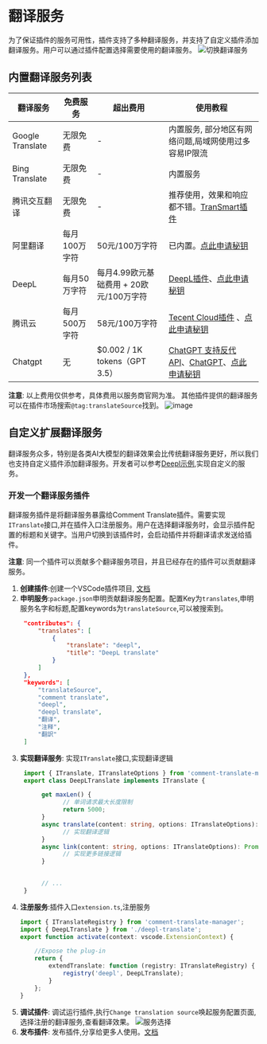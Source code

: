 # 翻译服务

为了保证插件的服务可用性，插件支持了多种翻译服务，并支持了自定义插件添加翻译服务。用户可以通过插件配置选择需要使用的翻译服务。
![切换翻译服务](https://github.com/intellism/deepl-translate/raw/master/image/select.png)

## 内置翻译服务列表

|  翻译服务     | 免费服务 |      超出费用     |  使用教程 |
| ----------- | ----------| ----------------- | ----------------- |
| Google Translate | 无限免费 |  - | 内置服务, 部分地区有网络问题,局域网使用过多容易IP限流 |
| Bing Translate | 无限免费 |  - | 内置服务 |
| 腾讯交互翻译 | 无限免费 |  - | 推荐使用，效果和响应都不错。[TranSmart插件](https://marketplace.visualstudio.com/items?itemName=naomi233.comment-translate-transmart) |
| 阿里翻译 | 每月100万字符 |  50元/100万字符	 | 已内置。[点此申请秘钥](https://bobtranslate.com/service/translate/ali.html) |
| DeepL | 每月50万字符 |  每月4.99欧元基础费用 + 20欧元/100万字符	 | [DeepL插件](https://marketplace.visualstudio.com/items?itemName=intellsmi.deepl-translate)、[点此申请秘钥](https://bobtranslate.com/service/translate/deepl.html) |
| 腾讯云 | 每月500万字符 |  58元/100万字符		 | [Tecent Cloud插件](https://marketplace.visualstudio.com/items?itemName=Kaiqun.tencent-cloud-translate) 、[点此申请秘钥](https://cloud.tencent.com/product/tmt) |
| Chatgpt | 无 |  $0.002 / 1K tokens（GPT 3.5）			 |[ChatGPT 支持反代 API](https://marketplace.visualstudio.com/items?itemName=upupnoah.chatgpt-comment-translateX)、[ChatGPT](https://marketplace.visualstudio.com/items?itemName=kitiho.chatgpt-comment-translate)、[点此申请秘钥](https://bobtranslate.com/service/translate/openai.html) |

**注意**: 以上费用仅供参考，具体费用以服务商官网为准。 其他插件提供的翻译服务可以在插件市场搜索`@tag:translateSource`找到。
![image](https://github.com/user-attachments/assets/9cb8d6ea-f0a0-4b11-a9b0-66192dc7f671)


## 自定义扩展翻译服务
翻译服务众多，特别是各类AI大模型的翻译效果会比传统翻译服务更好，所以我们也支持自定义插件添加翻译服务。开发者可以参考[Deepl示例](https://github.com/intellism/deepl-translate),实现自定义的服务。

### 开发一个翻译服务插件

翻译服务插件是将翻译服务暴露给Comment Translate插件。需要实现`ITranslate`接口,并在插件入口注册服务。用户在选择翻译服务时，会显示插件配置的标题和关键字。当用户切换到该插件时，会启动插件并将翻译请求发送给插件。

**注意**: 同一个插件可以贡献多个翻译服务项目，并且已经存在的插件可以贡献翻译服务。

1. **创建插件**:创建一个VSCode插件项目, [文档](https://code.visualstudio.com/api/get-started/your-first-extension)
2. **申明服务**:`package.json`申明贡献翻译服务配置。配置Key为`translates`,申明服务名字和标题,配置keywords为`translateSource`,可以被搜索到。
   ```json
    "contributes": {
        "translates": [
            {
                "translate": "deepl",
                "title": "DeepL translate"
            }
        ]
    },
    "keywords": [
        "translateSource",
        "comment translate",
        "deepl",
        "deepl translate",
        "翻译",
        "注释",
        "翻訳"
    ]
   ```
3. **实现翻译服务**: 实现`ITranslate`接口,实现翻译逻辑
    ```typescript
     import { ITranslate, ITranslateOptions } from 'comment-translate-manager';
     export class DeepLTranslate implements ITranslate {

          get maxLen() {
                // 单词请求最大长度限制
                return 5000;
          }
          async translate(content: string, options: ITranslateOptions): Promise<string> {
                // 实现翻译逻辑
          }
          async link(content: string, options: ITranslateOptions): Promise<string> {
                // 实现更多链接逻辑
          }

          
          // ...
     }
    ```
4. **注册服务**:插件入口`extension.ts`,注册服务
    ```typescript
    import { ITranslateRegistry } from 'comment-translate-manager';
    import { DeepLTranslate } from './deepl-translate';
    export function activate(context: vscode.ExtensionContext) {

        //Expose the plug-in
        return {
            extendTranslate: function (registry: ITranslateRegistry) {
                registry('deepl', DeepLTranslate);
            }
        };
    }
    ```
5. **调试插件**: 调试运行插件,执行`Change translation source`唤起服务配置页面,选择注册的翻译服务,查看翻译效果。
   ![服务选择](https://github.com/intellism/deepl-translate/raw/master/image/select.png)
6. **发布插件**: 发布插件,分享给更多人使用。[文档](https://code.visualstudio.com/api/working-with-extensions/publishing-extension)





